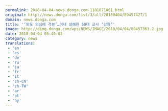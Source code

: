 ```yaml
---
permalink: 2018-04-04-news.donga.com-1181871061.html
original: http://news.donga.com/list/3/all/20180404/89457427/1
domain: news.donga.com
title: '‘외도 의심에 격분’…아내 살해한 50대 교사 ‘감형’'
image: http://dimg.donga.com/wps/NEWS/IMAGE/2018/04/04/89457363.2.jpg
date: 2018-04-04 05:40:03
category: news
translations: 
 - 'en'
 - 'es'
 - 'de'
 - 'ru'
 - 'ja'
 - 'fr'
 - 'it'
 - 'zh-CN'
 - 'zh-TW'
 - 'ar'
 - 'pt'
 - 'hy'
---
```



